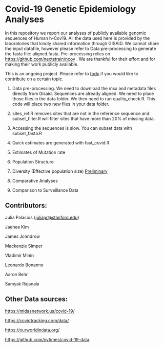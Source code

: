 # Covid-19 Genetic Epidemiology Analyses

In this repository we report our analyses of publicly available genomic sequences of Human h-Cov19. All the data used here is provided by the laboratories that kindly shared information through GISAID. We cannot share the input datafile, however please refer to Data pre-processing to generate the fasta file: aligned.fasta. Pre-processing relies on https://github.com/nextstrain/ncov . We are thankful for their effort and for making their work publicly available.


This is an ongoing project. Please refer to [todo](https://github.com/JuliaPalacios/Covid19_Analyses/tree/master/todo) if you would like to contribute on a certain topic.

1. Data pre-processing. We need to download the msa and metadata files directly from Gisaid. Sequences are already aligned. We need to place those files in the data folder. We then need to run quality_check.R. This code will place two new files in your data folder.

2. sites_ref.R removes sites that are not in the reference sequence and subset_filter.R will filter sites that have more than 20% of missing data.

3. Accessing the sequences is slow. You can subset data with subset_fasta.R

2. Quick estimates are generated with fast_covid.R

2. Estimates of Mutation rate


3. Population Structure





4. Diversity (Effective population size) [Preliminary](https://github.com/JuliaPalacios/Covid19_Analyses/blob/master/phylodynamic/Phylodynamic_Analyses1.pdf)




5. Comparative Analyses



6. Comparison to Surveillance Data


## Contributors:

Julia Palacios (juliapr@stanford.edu)

Jaehee Kim 

James Johndrow

Mackenzie Simper

Vladimir Minin

Leonardo Bonanno

Aaron Behr

Samyak Rajanala

## Other Data sources:
https://midasnetwork.us/covid-19/

https://covidtracking.com/data/ 

https://ourworldindata.org/

https://github.com/nytimes/covid-19-data


